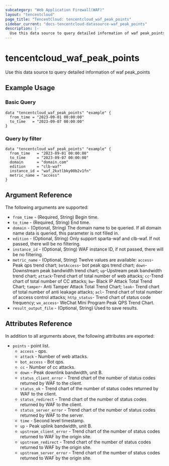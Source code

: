 ```yaml
---
subcategory: "Web Application Firewall(WAF)"
layout: "tencentcloud"
page_title: "TencentCloud: tencentcloud_waf_peak_points"
sidebar_current: "docs-tencentcloud-datasource-waf_peak_points"
description: |-
  Use this data source to query detailed information of waf peak_points
---
```


# tencentcloud_waf_peak_points

Use this data source to query detailed information of waf peak_points

## Example Usage

### Basic Query

```hcl
data "tencentcloud_waf_peak_points" "example" {
  from_time = "2023-09-01 00:00:00"
  to_time   = "2023-09-07 00:00:00"
}
```

### Query by filter

```hcl
data "tencentcloud_waf_peak_points" "example" {
  from_time   = "2023-09-01 00:00:00"
  to_time     = "2023-09-07 00:00:00"
  domain      = "domain.com"
  edition     = "clb-waf"
  instance_id = "waf_2kxtlbky00b2v1fn"
  metric_name = "access"
}
```

## Argument Reference

The following arguments are supported:

* `from_time` - (Required, String) Begin time.
* `to_time` - (Required, String) End time.
* `domain` - (Optional, String) The domain name to be queried. If all domain name data is queried, this parameter is not filled in.
* `edition` - (Optional, String) Only support sparta-waf and clb-waf. If not passed, there will be no filtering.
* `instance_id` - (Optional, String) WAF instance ID, if not passed, there will be no filtering.
* `metric_name` - (Optional, String) Twelve values are available: `access`-Peak qps trend chart; `botAccess`- bot peak qps trend chart; `down`-Downstream peak bandwidth trend chart; `up`-Upstream peak bandwidth trend chart; `attack`-Trend chart of total number of web attacks; `cc`-Trend chart of total number of CC attacks; `bw`- Black IP Attack Total Trend Chart; `tamper`- Anti Tamper Attack Total Trend Chart; `leak`- Trend chart of total number of anti leakage attacks; `acl`- Trend chart of total number of access control attacks; `http_status`- Trend chart of status code frequency; `wx_access`- WeChat Mini Program Peak QPS Trend Chart.
* `result_output_file` - (Optional, String) Used to save results.

## Attributes Reference

In addition to all arguments above, the following attributes are exported:

* `points` - point list.
  * `access` - qps.
  * `attack` - Number of web attacks.
  * `bot_access` - Bot qps.
  * `cc` - Number of cc attacks.
  * `down` - Peak downlink bandwidth, unit B.
  * `status_client_error` - Trend chart of the number of status codes returned by WAF to the client.
  * `status_ok` - Trend chart of the number of status codes returned by WAF to the client.
  * `status_redirect` - Trend chart of the number of status codes returned by WAF to the client.
  * `status_server_error` - Trend chart of the number of status codes returned by WAF to the server.
  * `time` - Second level timestamp.
  * `up` - Peak uplink bandwidth, unit B.
  * `upstream_client_error` - Trend chart of the number of status codes returned to WAF by the origin site.
  * `upstream_redirect` - Trend chart of the number of status codes returned to WAF by the origin site.
  * `upstream_server_error` - Trend chart of the number of status codes returned to WAF by the origin site.


